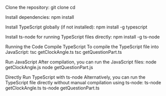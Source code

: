 Clone the repository:
    git clone <repository-url>
    cd <repository-folder>

Install dependencies:
    npm install

Install TypeScript globally (if not installed):
    npm install -g typescript

Install ts-node for running TypeScript files directly:
    npm install -g ts-node

Running the Code
Compile TypeScript
To compile the TypeScript file into JavaScript:
    tsc getClockAngle.ts
    tsc getQuestionPart.ts

Run JavaScript
After compilation, you can run the JavaScript files:
    node getClockAngle.js
    node getQuestionPart.js

Directly Run TypeScript with ts-node
Alternatively, you can run the TypeScript file directly without manual compilation using ts-node:
    ts-node getClockAngle.ts
    ts-node getQuestionPart.ts